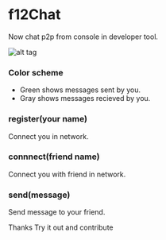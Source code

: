 # f12Chat

Now chat p2p from console in developer tool.

![alt tag](https://raw.githubusercontent.com/ankit90anand/f12Chat/master/img/demo.png)


### Color scheme
- Green shows messages sent by you.     
- Gray shows messages recieved by you.    


### register(your name)
 Connect you in network.
### connnect(friend name) 
 Connect you with friend in network.
### send(message)    
 Send message to your friend.




Thanks Try it out and contribute
